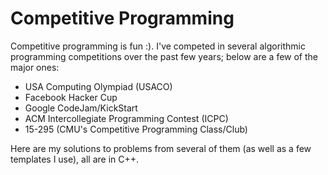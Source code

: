 # Competitive Programming

Competitive programming is fun :). I've competed in several algorithmic programming competitions over the past few years; below are a few of the major ones:

* USA Computing Olympiad (USACO)
* Facebook Hacker Cup
* Google CodeJam/KickStart
* ACM Intercollegiate Programming Contest (ICPC)
* 15-295 (CMU's Competitive Programming Class/Club)

Here are my solutions to problems from several of them (as well as a few templates I use), all are in C++.
